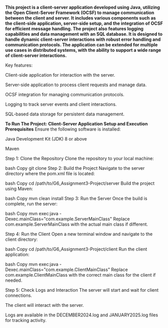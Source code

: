 **This project is a client-server application developed using Java, utilizing the Open Client-Server Framework (OCSF) to manage communication between the client and server. It includes various components such as the client-side application, server-side setup, and the integration of OCSF for efficient message handling. The project also features logging capabilities and data management with an SQL database. It is designed to handle dynamic client-server interactions with robust error handling and communication protocols. The application can be extended for multiple use cases in distributed systems, with the ability to support a wide range of client-server interactions.**

Key features:

Client-side application for interaction with the server.

Server-side application to process client requests and manage data.

OCSF integration for managing communication protocols.

Logging to track server events and client interactions.

SQL-based data storage for persistent data management.

**To Run The Project:**
**Client-Server Application Setup and Execution
Prerequisites**
Ensure the following software is installed:

Java Development Kit (JDK) 8 or above

Maven

Step 1: Clone the Repository
Clone the repository to your local machine:

bash
Copy
git clone <repository-url>
Step 2: Build the Project
Navigate to the server directory where the pom.xml file is located:

bash
Copy
cd /path/to/G6_Assignment3-Project/server
Build the project using Maven:

bash
Copy
mvn clean install
Step 3: Run the Server
Once the build is complete, run the server:

bash
Copy
mvn exec:java -Dexec.mainClass="com.example.ServerMainClass"
Replace com.example.ServerMainClass with the actual main class if different.

Step 4: Run the Client
Open a new terminal window and navigate to the client directory:

bash
Copy
cd /path/to/G6_Assignment3-Project/client
Run the client application:

bash
Copy
mvn exec:java -Dexec.mainClass="com.example.ClientMainClass"
Replace com.example.ClientMainClass with the correct main class for the client if needed.

Step 5: Check Logs and Interaction
The server will start and wait for client connections.

The client will interact with the server.

Logs are available in the DECEMBER2024.log and JANUARY2025.log files for tracking activity.
